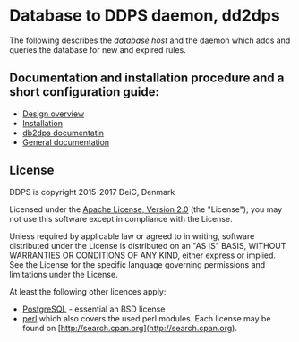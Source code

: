 
# Database to DDPS daemon, dd2dps

The following describes the _database host_ and the daemon which adds and
queries the database for new and expired rules.

## Documentation and installation procedure and a short configuration guide:

  - [Design overview](docs/ddps-design-short.md)
  - [Installation](docs/install.md)
  - [db2dps documentatin](docs/db2dps-documentation.md)
  - [General documentation](docs/README-docs.md)

## License

DDPS is copyright 2015-2017 DeiC, Denmark

Licensed under the [Apache License, Version 2.0](http://www.apache.org/licenses/LICENSE-2.0)
(the "License"); you may not use this software except in compliance with the
License.

Unless required by applicable law or agreed to in writing, software distributed
under the License is distributed on an "AS IS" BASIS, WITHOUT WARRANTIES OR
CONDITIONS OF ANY KIND, either express or implied. See the License for the
specific language governing permissions and limitations under the License.

At least the following other licences apply:

  - [PostgreSQL](https://www.postgresql.org/about/licence/) - essential an BSD license
  - [perl](https://dev.perl.org/licenses/) which also covers the used perl modules. Each license
    may be found on [http://search.cpan.org](http://search.cpan.org).

